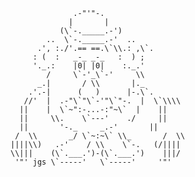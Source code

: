 ```
              .-"'"-.
             |       |
           (\`-._____.-')
        ..  \`-._____.-'  ..
      .', :./'.== ==.\`\\.: ,\`.
     : (  :   _-_ _-_   :  ) ;
     '._.:    |0| |0|    :._.'
        /     \`-'_\`-'     \\
      _.|       / \\       |._
    .'.-|      (   )      |-.\`.
   //'  |  .-"\`"\`-'"\`"-.  |  \`\\\\
  ||    |  \`~":-...-:"~\`  |    ||
  ||     \\.    \`---'    ./     ||
  ||       '-._     _.-'       ||
 /  \\       _/ \`~:~\` \\_       /  \\
||||\\)   .-'    / \\    \`-.   (/||||
\\|||    (\`.___.')-(\`.___.')    |||/
 '"' jgs \`-----'   \`-----'     '"'
```
<!--
**allentran-toast/allentran-toast** is a ✨ _special_ ✨ repository because its `README.md` (this file) appears on your GitHub profile.

Here are some ideas to get you started:

- 🔭 I’m currently working on ...
- 🌱 I’m currently learning ...
- 👯 I’m looking to collaborate on ...
- 🤔 I’m looking for help with ...
- 💬 Ask me about ...
- 📫 How to reach me: ...
- 😄 Pronouns: ...
- ⚡ Fun fact: ...
-->

